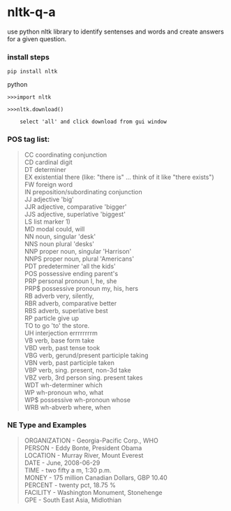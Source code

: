 # nltk-q-a

use python nltk library to identify sentenses and words and create answers for a given question.

### install steps

    pip install nltk

python

    >>>import nltk
    
    >>>nltk.download()
    
        select 'all' and click download from gui window


### POS tag list:

> CC	coordinating conjunction <br />
> CD	cardinal digit <br />
> DT	determiner<br />
> EX	existential there (like: "there is" ... think of it like "there exists")<br />
> FW	foreign word<br />
> IN	preposition/subordinating conjunction<br />
> JJ	adjective	'big'<br />
> JJR	adjective, comparative	'bigger'<br />
> JJS	adjective, superlative	'biggest'<br />
> LS	list marker	1)<br />
> MD	modal	could, will<br />
> NN	noun, singular 'desk'<br />
> NNS	noun plural	'desks'<br />
> NNP	proper noun, singular	'Harrison'<br />
> NNPS	proper noun, plural	'Americans'<br />
> PDT	predeterminer	'all the kids'<br />
> POS	possessive ending	parent's<br />
> PRP	personal pronoun	I, he, she<br />
> PRP$	possessive pronoun	my, his, hers<br />
> RB	adverb	very, silently,<br />
> RBR	adverb, comparative	better<br />
> RBS	adverb, superlative	best<br />
> RP	particle	give up<br />
> TO	to	go 'to' the store.<br />
> UH	interjection	errrrrrrrm<br />
> VB	verb, base form	take<br />
> VBD	verb, past tense	took<br />
> VBG	verb, gerund/present participle	taking<br />
> VBN	verb, past participle	taken<br />
> VBP	verb, sing. present, non-3d	take<br />
> VBZ	verb, 3rd person sing. present	takes<br />
> WDT	wh-determiner	which<br />
> WP	wh-pronoun	who, what<br />
> WP$	possessive wh-pronoun	whose<br />
> WRB	wh-abverb	where, when<br />

### NE Type and Examples

> ORGANIZATION - Georgia-Pacific Corp., WHO<br />
> PERSON - Eddy Bonte, President Obama<br />
> LOCATION - Murray River, Mount Everest<br />
> DATE - June, 2008-06-29<br />
> TIME - two fifty a m, 1:30 p.m.<br />
> MONEY - 175 million Canadian Dollars, GBP 10.40<br />
> PERCENT - twenty pct, 18.75 %<br />
> FACILITY - Washington Monument, Stonehenge<br />
> GPE - South East Asia, Midlothian<br />
